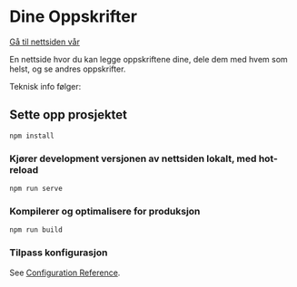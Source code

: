 # Dine Oppskrifter

[Gå til nettsiden vår](https://dine-oppskrifter.no "Nettsiden til Dine Oppskrifter")

En nettside hvor du kan legge oppskriftene dine, dele dem med hvem som helst, og se andres oppskrifter.

Teknisk info følger:

## Sette opp prosjektet

```
npm install
```

### Kjører development versjonen av nettsiden lokalt, med hot-reload

```
npm run serve
```

### Kompilerer og optimalisere for produksjon

```
npm run build
```

### Tilpass konfigurasjon

See [Configuration Reference](https://cli.vuejs.org/config/).

